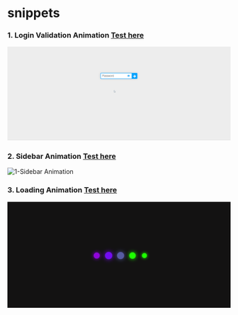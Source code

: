 # snippets
### 1. Login Validation Animation [Test here](https://sachinverma53121.github.io/snippets/1.%20Login%20Animation/index.html)
![1-Login Animation](demo/1_login_animation.gif)

### 2. Sidebar Animation [Test here](https://sachinverma53121.github.io/snippets/2.%20SideBar/index.html)
![1-Sidebar Animation](demo/2_sidebar_animation.gif)

### 3. Loading Animation [Test here](https://sachinverma53121.github.io/snippets/3.%Loading%20Animation/index.html)
![1-Sidebar Animation](demo/3_loading_animation.gif)
